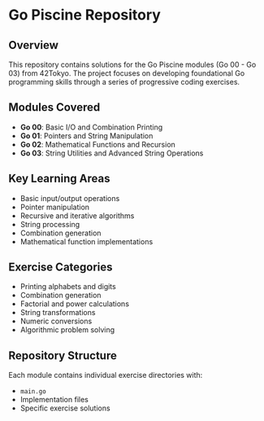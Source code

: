 # Go Piscine Repository

## Overview
This repository contains solutions for the Go Piscine modules (Go 00 - Go 03) from 42Tokyo. The project focuses on developing foundational Go programming skills through a series of progressive coding exercises.

## Modules Covered
- **Go 00**: Basic I/O and Combination Printing
- **Go 01**: Pointers and String Manipulation
- **Go 02**: Mathematical Functions and Recursion
- **Go 03**: String Utilities and Advanced String Operations

## Key Learning Areas
- Basic input/output operations
- Pointer manipulation
- Recursive and iterative algorithms
- String processing
- Combination generation
- Mathematical function implementations

## Exercise Categories
- Printing alphabets and digits
- Combination generation
- Factorial and power calculations
- String transformations
- Numeric conversions
- Algorithmic problem solving

## Repository Structure
Each module contains individual exercise directories with:
- `main.go`
- Implementation files
- Specific exercise solutions
